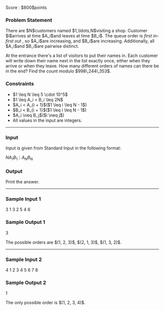 
<div>

<span>

<span>

<p>
Score : $800$points
</p>

<div>

<section>

### **Problem Statement**

<p>
There are $N$customers named $1,\ldots,N$visiting a shop. Customer $i$arrives at time $A_i$and leaves at time $B_i$. The queue order is 
<em>
first in-first out
</em>
, so $A_i$are increasing, and $B_i$are increasing. Additionally, all $A_i$and $B_i$are pairwise distinct.
</p>

<p>
At the entrance there's a list of visitors to put their names in. Each customer will write down their name next in the list exactly once, either when they arrive or when they leave. How many different orders of names can there be in the end?
Find the count modulo $998\,244\,353$.
</p>

</section>

</div>

<div>

<section>

### **Constraints**

<ul>

<li>
$1 \leq N \leq 5 \cdot 10^5$
</li>

<li>
$1 \leq A_i < B_i \leq 2N$
</li>

<li>
$A_i < A_{i + 1}$($1 \leq i \leq N - 1$)
</li>

<li>
$B_i < B_{i + 1}$($1 \leq i \leq N - 1$)
</li>

<li>
$A_i \neq B_j$($i \neq j$)
</li>

<li>
All values in the input are integers.
</li>

</ul>

</section>

</div>

---

<div>

<div>

<section>

### **Input**

<p>
Input is given from Standard Input in the following format:
</p>

<div>

$N$$A_1$$B_1$$\vdots$$A_N$$B_N$
</div>

</section>

</div>

<div>

<section>

### **Output**

<p>
Print the answer.
</p>

</section>

</div>

</div>

---

<div>

<section>

### **Sample Input 1**

<div>

3
1 3
2 5
4 6

</div>

</section>

</div>

<div>

<section>

### **Sample Output 1**

<div>

3

</div>

<p>
The possible orders are $(1, 2, 3)$, $(2, 1, 3)$, $(1, 3, 2)$.
</p>

</section>

</div>

---

<div>

<section>

### **Sample Input 2**

<div>

4
1 2
3 4
5 6
7 8

</div>

</section>

</div>

<div>

<section>

### **Sample Output 2**

<div>

1

</div>

<p>
The only possible order is $(1, 2, 3, 4)$.
</p>

</section>

</div>

</span>

</span>

</div>
